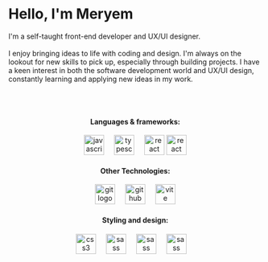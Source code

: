 
  <h1>Hello, I'm Meryem</h1> 
  I'm a self-taught front-end developer and UX/UI designer.
  <br></br>
  I enjoy bringing ideas to life with coding and design. I'm always on the lookout for new skills to pick up, especially through building projects. I have a keen interest in both the software development world and UX/UI design, constantly learning and applying new ideas in my work.


<br></br>

<div align="center">
  <h4>Languages & frameworks:</h4>
  <img src="https://cdn.jsdelivr.net/gh/devicons/devicon/icons/javascript/javascript-original.svg" height="40" alt="javascript logo"  />
  <img width="12" />
  <img src="https://cdn.jsdelivr.net/gh/devicons/devicon/icons/typescript/typescript-original.svg" height="40" alt="typescript logo"  />
  <img width="12" />
  <img src="https://cdn.jsdelivr.net/gh/devicons/devicon/icons/react/react-original.svg" height="40" alt="react logo"  />
  <img src="https://cdn.jsdelivr.net/gh/devicons/devicon/icons/nextjs/nextjs-original.svg" height="40" alt="react logo"  />
  
  
</div>

<div align="center">
  <h4>Other Technologies:</h4>
  <img src="https://cdn.jsdelivr.net/gh/devicons/devicon/icons/git/git-original.svg" height="40" alt="git logo"  />
  <img width="12" />
  <img src="https://skillicons.dev/icons?i=github" height="40" alt="github logo"  />
  <img width="12" />
  <img src="https://skillicons.dev/icons?i=vite" height="40" alt="vite logo"  />
</div>

<div align="center">
  <h4>Styling and design:</h4>
  <img src="https://cdn.jsdelivr.net/gh/devicons/devicon/icons/css3/css3-original.svg" height="40" alt="css3 logo"  />
  <img width="12" />
  <img src="https://cdn.jsdelivr.net/gh/devicons/devicon/icons/figma/figma-original.svg" height="40" alt="sass logo"  />
  <img width="12" />
  <img src="https://upload.wikimedia.org/wikipedia/commons/a/af/Adobe_Photoshop_CC_icon.svg"" height="40" alt="sass logo"  />
  <img width="12" />
  <img src="https://upload.wikimedia.org/wikipedia/commons/f/fb/Adobe_Illustrator_CC_icon.svg" height="40" alt="sass logo"  />
  <img width="12" />


</div>

</div>


      
          


<!---
kaftarmery/kaftarmery is a ✨ special ✨ repository because its `README.md` (this file) appears on your GitHub profile.
You can click the Preview link to take a look at your changes.
--->
